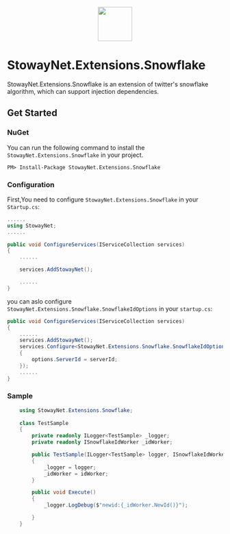 <p align="center">
  <img height="80" src="https://s.gravatar.com/avatar/6275a0046443d6fb33421b52e503bc3e?s=140">
</p>

# StowayNet.Extensions.Snowflake
StowayNet.Extensions.Snowflake is an extension of twitter's snowflake algorithm, which can support injection dependencies.

## Get Started
### NuGet 

You can run the following command to install the `StowayNet.Extensions.Snowflake` in your project.

```
PM> Install-Package StowayNet.Extensions.Snowflake
```

### Configuration

First,You need to configure `StowayNet.Extensions.Snowflake` in your `Startup.cs`:
```c#
......
using StowayNet;
......

public void ConfigureServices(IServiceCollection services)
{
    ......

    services.AddStowayNet();

    ......
}

```
you can aslo configure `StowayNet.Extensions.Snowflake.SnowflakeIdOptions` in your `startup.cs`:
```c#
public void ConfigureServices(IServiceCollection services)
{
    ......
    services.AddStowayNet();
    services.Configure<StowayNet.Extensions.Snowflake.SnowflakeIdOptions>(options =>
    {
        options.ServerId = serverId;
    });
    ......
}
```

### Sample


```c#
    using StowayNet.Extensions.Snowflake;
    
    class TestSample
    {
        private readonly ILogger<TestSample> _logger;
        private readonly ISnowflakeIdWorker _idWorker;

        public TestSample(ILogger<TestSample> logger, ISnowflakeIdWorker idWorker)
        {
            _logger = logger;
            _idWorker = idWorker;
        }

        public void Execute()
        {
            _logger.LogDebug($"newid:{_idWorker.NewId()}");

        }
    }
```
